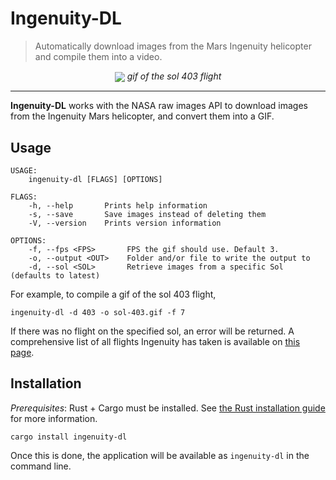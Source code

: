 # Ingenuity-DL
> Automatically download images from the Mars Ingenuity helicopter and compile them into a video.

<p align="center">
<img align="center" src="docs/sol-403.gif">
<em>gif of the sol 403 flight</em>
</p>


<hr/>

**Ingenuity-DL** works with the NASA raw images API to download images from the Ingenuity Mars helicopter, and convert them into a GIF. 

## Usage

```
USAGE:
    ingenuity-dl [FLAGS] [OPTIONS]

FLAGS:
    -h, --help       Prints help information
    -s, --save       Save images instead of deleting them
    -V, --version    Prints version information

OPTIONS:
    -f, --fps <FPS>       FPS the gif should use. Default 3.
    -o, --output <OUT>    Folder and/or file to write the output to
    -d, --sol <SOL>       Retrieve images from a specific Sol (defaults to latest)
```
For example, to compile a gif of the sol 403 flight, 

```
ingenuity-dl -d 403 -o sol-403.gif -f 7
```

If there was no flight on the specified sol, an error will be returned. A comprehensive list of all flights Ingenuity has taken is available on [this page](https://en.wikipedia.org/wiki/List_of_Ingenuity_flights).

## Installation

*Prerequisites*: Rust + Cargo must be installed. See [the Rust installation guide](https://www.rust-lang.org/tools/install) for more information. 

```
cargo install ingenuity-dl
```

Once this is done, the application will be available as `ingenuity-dl` in the command line. 
